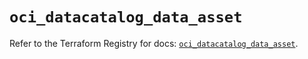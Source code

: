 # `oci_datacatalog_data_asset`

Refer to the Terraform Registry for docs: [`oci_datacatalog_data_asset`](https://registry.terraform.io/providers/hashicorp/oci/7.19.0/docs/resources/datacatalog_data_asset).
